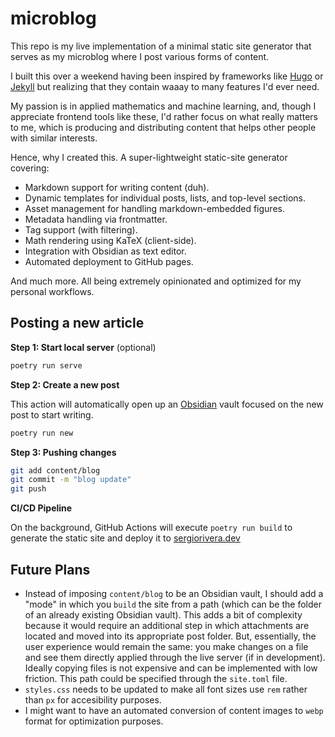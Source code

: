 # microblog

This repo is my live implementation of a minimal static site generator that serves as my microblog where I post various 
forms of content.

I built this over a weekend having been inspired by frameworks like [Hugo](https://gohugo.io/) or 
[Jekyll](https://jekyllrb.com/) but realizing that they contain waaay to many features I'd ever need.

My passion is in applied mathematics and machine learning, and, though I appreciate frontend tools like these, I'd 
rather focus on what really matters to me, which is producing and distributing content that helps other people with
similar interests.

Hence, why I created this. A super-lightweight static-site generator covering:

- Markdown support for writing content (duh).
- Dynamic templates for individual posts, lists, and top-level sections.
- Asset management for handling markdown-embedded figures.
- Metadata handling via frontmatter.
- Tag support (with filtering).
- Math rendering using KaTeX (client-side).
- Integration with Obsidian as text editor.
- Automated deployment to GitHub pages.

And much more. All being extremely opinionated and optimized for my personal workflows.

## Posting a new article

**Step 1: Start local server** (optional)

```bash
poetry run serve
```

**Step 2: Create a new post**

This action will automatically open up an [Obsidian](https://obsidian.md/) vault focused on the new post to start writing.

```bash
poetry run new
```

**Step 3: Pushing changes**

```bash
git add content/blog
git commit -m "blog update"
git push
```

**CI/CD Pipeline**

On the background, GitHub Actions will execute `poetry run build` to generate the static site and deploy it to [sergiorivera.dev](https://www.sergiorivera.dev/)

## Future Plans

- Instead of imposing `content/blog` to be an Obsidian vault, I should add a "mode" in which you `build` the site from
a path (which can be the folder of an already existing Obsidian vault). This adds a bit of complexity because it would
require an additional step in which attachments are located and moved into its appropriate post folder. But, essentially,
the user experience would remain the same: you make changes on a file and see them directly applied through the live
server (if in development). Ideally copying files is not expensive and can be implemented with low friction. This path
could be specified through the `site.toml` file.
- `styles.css` needs to be updated to make all font sizes use `rem` rather than `px` for accesibility purposes.
- I might want to have an automated conversion of content images to `webp` format for optimization purposes.
